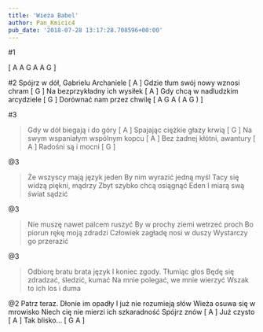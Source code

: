 ```yaml
---
title: 'Wieża Babel'
author: Pan_Kmicic4
pub_date: '2018-07-28 13:17:28.708596+00:00'
---
```


#1

[ A  A G A A G ]

#2
Spójrz w dół, Gabrielu Archaniele [ A ]
Gdzie tłum swój nowy wznosi chram [ G ]
Na bezprzykładny ich wysiłek [ A ]
Gdy chcą w nadludzkim arcydziele [ G ]
Dorównać nam przez chwilę [ A G A ( A G ) ]

#3
>Gdy w dół biegają i do góry [ A ]
>Spajając ciężkie głazy krwią [ G ]
>Na swym wspaniałym wspólnym kopcu [ A ]
>Bez żadnej kłótni, awantury [ A ]
>Radośni są i mocni [ G ]

@3
>Że wszyscy mają język jeden
>By nim wyrazić jedną myśl
>Tacy się widzą piękni, mądrzy
>Zbyt szybko chcą osiągnąć Eden
>I miarą swą świat sądzić

@3
>Nie muszę nawet palcem ruszyć
>By w prochy ziemi wetrzeć proch
>Bo piorun rękę moją zdradzi
>Człowiek zagładę nosi w duszy
>Wystarczy go przerazić

@3
>Odbiorę bratu brata język
>I koniec zgody. Tłumiąc głos
>Będę się zdradzać, śledzić, kumać
>Na mnie polegać, we mnie wierzyć
>Wszak to ich los i duma

@2
Patrz teraz. Dłonie im opadły
I już nie rozumieją słów
Wieża osuwa się w mrowisko
Niech cię nie mierzi ich szkaradność
Spójrz znów [ A ]
Już czysto [ A ]
Tak blisko... [ G A ]